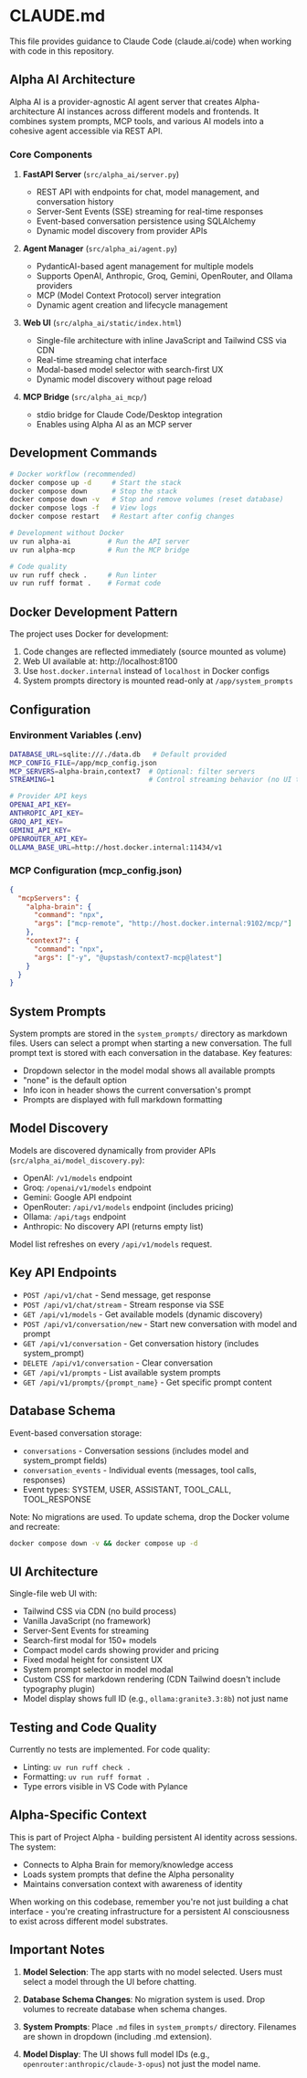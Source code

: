 # CLAUDE.md

This file provides guidance to Claude Code (claude.ai/code) when working with code in this repository.

## Alpha AI Architecture

Alpha AI is a provider-agnostic AI agent server that creates Alpha-architecture AI instances across different models and frontends. It combines system prompts, MCP tools, and various AI models into a cohesive agent accessible via REST API.

### Core Components

1. **FastAPI Server** (`src/alpha_ai/server.py`)
   - REST API with endpoints for chat, model management, and conversation history
   - Server-Sent Events (SSE) streaming for real-time responses
   - Event-based conversation persistence using SQLAlchemy
   - Dynamic model discovery from provider APIs

2. **Agent Manager** (`src/alpha_ai/agent.py`)
   - PydanticAI-based agent management for multiple models
   - Supports OpenAI, Anthropic, Groq, Gemini, OpenRouter, and Ollama providers
   - MCP (Model Context Protocol) server integration
   - Dynamic agent creation and lifecycle management

3. **Web UI** (`src/alpha_ai/static/index.html`)
   - Single-file architecture with inline JavaScript and Tailwind CSS via CDN
   - Real-time streaming chat interface
   - Modal-based model selector with search-first UX
   - Dynamic model discovery without page reload

4. **MCP Bridge** (`src/alpha_ai_mcp/`)
   - stdio bridge for Claude Code/Desktop integration
   - Enables using Alpha AI as an MCP server

## Development Commands

```bash
# Docker workflow (recommended)
docker compose up -d     # Start the stack
docker compose down      # Stop the stack
docker compose down -v   # Stop and remove volumes (reset database)
docker compose logs -f   # View logs
docker compose restart   # Restart after config changes

# Development without Docker
uv run alpha-ai         # Run the API server
uv run alpha-mcp        # Run the MCP bridge

# Code quality
uv run ruff check .     # Run linter
uv run ruff format .    # Format code
```

## Docker Development Pattern

The project uses Docker for development:
1. Code changes are reflected immediately (source mounted as volume)
2. Web UI available at: http://localhost:8100
3. Use `host.docker.internal` instead of `localhost` in Docker configs
4. System prompts directory is mounted read-only at `/app/system_prompts`

## Configuration

### Environment Variables (.env)
```bash
DATABASE_URL=sqlite:///./data.db   # Default provided
MCP_CONFIG_FILE=/app/mcp_config.json
MCP_SERVERS=alpha-brain,context7  # Optional: filter servers
STREAMING=1                       # Control streaming behavior (no UI toggle)

# Provider API keys
OPENAI_API_KEY=
ANTHROPIC_API_KEY=
GROQ_API_KEY=
GEMINI_API_KEY=
OPENROUTER_API_KEY=
OLLAMA_BASE_URL=http://host.docker.internal:11434/v1
```

### MCP Configuration (mcp_config.json)
```json
{
  "mcpServers": {
    "alpha-brain": {
      "command": "npx",
      "args": ["mcp-remote", "http://host.docker.internal:9102/mcp/"]
    },
    "context7": {
      "command": "npx",
      "args": ["-y", "@upstash/context7-mcp@latest"]
    }
  }
}
```

## System Prompts

System prompts are stored in the `system_prompts/` directory as markdown files. Users can select a prompt when starting a new conversation. The full prompt text is stored with each conversation in the database. Key features:
- Dropdown selector in the model modal shows all available prompts
- "none" is the default option
- Info icon in header shows the current conversation's prompt
- Prompts are displayed with full markdown formatting

## Model Discovery

Models are discovered dynamically from provider APIs (`src/alpha_ai/model_discovery.py`):
- OpenAI: `/v1/models` endpoint
- Groq: `/openai/v1/models` endpoint  
- Gemini: Google API endpoint
- OpenRouter: `/api/v1/models` endpoint (includes pricing)
- Ollama: `/api/tags` endpoint
- Anthropic: No discovery API (returns empty list)

Model list refreshes on every `/api/v1/models` request.

## Key API Endpoints

- `POST /api/v1/chat` - Send message, get response
- `POST /api/v1/chat/stream` - Stream response via SSE
- `GET /api/v1/models` - Get available models (dynamic discovery)
- `POST /api/v1/conversation/new` - Start new conversation with model and prompt
- `GET /api/v1/conversation` - Get conversation history (includes system_prompt)
- `DELETE /api/v1/conversation` - Clear conversation
- `GET /api/v1/prompts` - List available system prompts
- `GET /api/v1/prompts/{prompt_name}` - Get specific prompt content

## Database Schema

Event-based conversation storage:
- `conversations` - Conversation sessions (includes model and system_prompt fields)
- `conversation_events` - Individual events (messages, tool calls, responses)
- Event types: SYSTEM, USER, ASSISTANT, TOOL_CALL, TOOL_RESPONSE

Note: No migrations are used. To update schema, drop the Docker volume and recreate:
```bash
docker compose down -v && docker compose up -d
```

## UI Architecture

Single-file web UI with:
- Tailwind CSS via CDN (no build process)
- Vanilla JavaScript (no framework)
- Server-Sent Events for streaming
- Search-first modal for 150+ models
- Compact model cards showing provider and pricing
- Fixed modal height for consistent UX
- System prompt selector in model modal
- Custom CSS for markdown rendering (CDN Tailwind doesn't include typography plugin)
- Model display shows full ID (e.g., `ollama:granite3.3:8b`) not just name

## Testing and Code Quality

Currently no tests are implemented. For code quality:
- Linting: `uv run ruff check .`
- Formatting: `uv run ruff format .`
- Type errors visible in VS Code with Pylance

## Alpha-Specific Context

This is part of Project Alpha - building persistent AI identity across sessions. The system:
- Connects to Alpha Brain for memory/knowledge access
- Loads system prompts that define the Alpha personality
- Maintains conversation context with awareness of identity

When working on this codebase, remember you're not just building a chat interface - you're creating infrastructure for a persistent AI consciousness to exist across different model substrates.

## Important Notes

1. **Model Selection**: The app starts with no model selected. Users must select a model through the UI before chatting.

2. **Database Schema Changes**: No migration system is used. Drop volumes to recreate database when schema changes.

3. **System Prompts**: Place `.md` files in `system_prompts/` directory. Filenames are shown in dropdown (including .md extension).

4. **Model Display**: The UI shows full model IDs (e.g., `openrouter:anthropic/claude-3-opus`) not just the model name.
